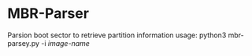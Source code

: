 # MBR-Parser
Parsion boot sector to retrieve partition information
usage: python3 mbr-parsey.py -i _image-name_
